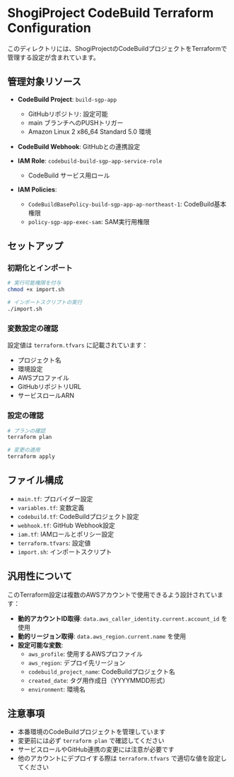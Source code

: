 # ShogiProject CodeBuild Terraform Configuration

このディレクトリには、ShogiProjectのCodeBuildプロジェクトをTerraformで管理する設定が含まれています。

## 管理対象リソース

- **CodeBuild Project**: `build-sgp-app`
  - GitHubリポジトリ: 設定可能
  - main ブランチへのPUSHトリガー
  - Amazon Linux 2 x86_64 Standard 5.0 環境

- **CodeBuild Webhook**: GitHubとの連携設定

- **IAM Role**: `codebuild-build-sgp-app-service-role`
  - CodeBuild サービス用ロール

- **IAM Policies**:
  - `CodeBuildBasePolicy-build-sgp-app-ap-northeast-1`: CodeBuild基本権限
  - `policy-sgp-app-exec-sam`: SAM実行用権限

## セットアップ

### 初期化とインポート

```bash
# 実行可能権限を付与
chmod +x import.sh

# インポートスクリプトの実行
./import.sh
```

### 変数設定の確認

設定値は `terraform.tfvars` に記載されています：
- プロジェクト名
- 環境設定 
- AWSプロファイル
- GitHubリポジトリURL
- サービスロールARN

### 設定の確認

```bash
# プランの確認
terraform plan

# 変更の適用
terraform apply
```

## ファイル構成

- `main.tf`: プロバイダー設定
- `variables.tf`: 変数定義
- `codebuild.tf`: CodeBuildプロジェクト設定
- `webhook.tf`: GitHub Webhook設定
- `iam.tf`: IAMロールとポリシー設定
- `terraform.tfvars`: 設定値
- `import.sh`: インポートスクリプト

## 汎用性について

このTerraform設定は複数のAWSアカウントで使用できるよう設計されています：

- **動的アカウントID取得**: `data.aws_caller_identity.current.account_id` を使用
- **動的リージョン取得**: `data.aws_region.current.name` を使用  
- **設定可能な変数**: 
  - `aws_profile`: 使用するAWSプロファイル
  - `aws_region`: デプロイ先リージョン
  - `codebuild_project_name`: CodeBuildプロジェクト名
  - `created_date`: タグ用作成日（YYYYMMDD形式）
  - `environment`: 環境名

## 注意事項

- 本番環境のCodeBuildプロジェクトを管理しています
- 変更前には必ず `terraform plan` で確認してください
- サービスロールやGitHub連携の変更には注意が必要です
- 他のアカウントにデプロイする際は `terraform.tfvars` で適切な値を設定してください